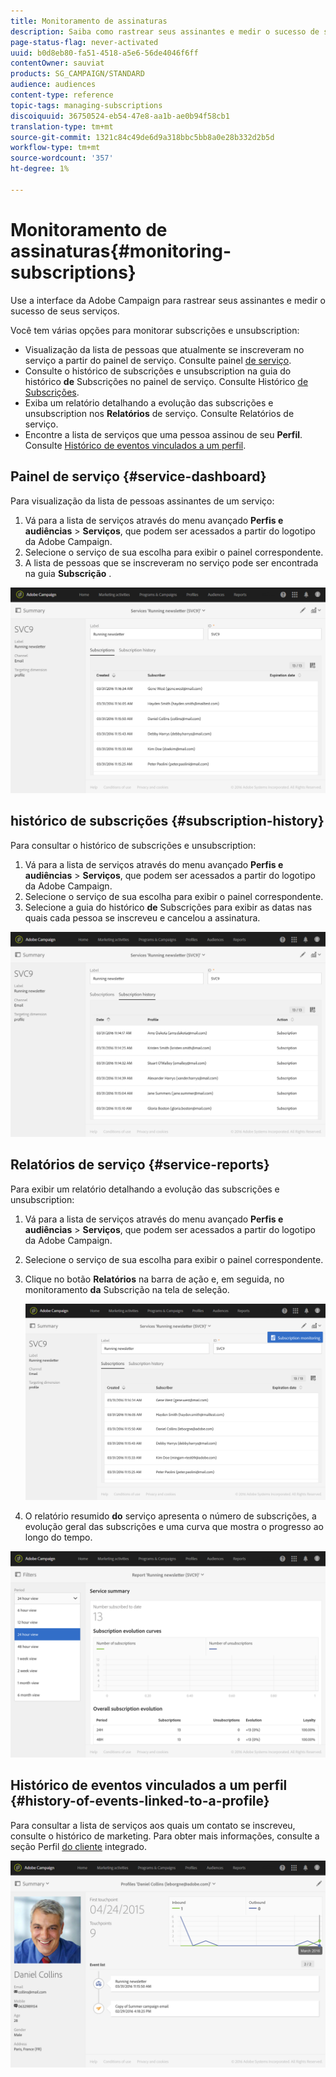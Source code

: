 ```yaml
---
title: Monitoramento de assinaturas
description: Saiba como rastrear seus assinantes e medir o sucesso de seus serviços usando painéis e relatórios.
page-status-flag: never-activated
uuid: b0d8eb80-fa51-4518-a5e6-56de4046f6ff
contentOwner: sauviat
products: SG_CAMPAIGN/STANDARD
audience: audiences
content-type: reference
topic-tags: managing-subscriptions
discoiquuid: 36750524-eb54-47e8-aa1b-ae0b94f58cb1
translation-type: tm+mt
source-git-commit: 1321c84c49de6d9a318bbc5bb8a0e28b332d2b5d
workflow-type: tm+mt
source-wordcount: '357'
ht-degree: 1%

---
```



# Monitoramento de assinaturas{#monitoring-subscriptions}

Use a interface da Adobe Campaign para rastrear seus assinantes e medir o sucesso de seus serviços.

Você tem várias opções para monitorar subscrições e unsubscription:

* Visualização da lista de pessoas que atualmente se inscreveram no serviço a partir do painel de serviço. Consulte painel [de serviço](#service-dashboard).
* Consulte o histórico de subscrições e unsubscription na guia do histórico **de** Subscrições no painel de serviço. Consulte Histórico [de Subscrições](#subscription-history).
* Exiba um relatório detalhando a evolução das subscrições e unsubscription nos **Relatórios** de serviço. Consulte Relatórios [](#service-reports)de serviço.
* Encontre a lista de serviços que uma pessoa assinou de seu **Perfil**. Consulte [Histórico de eventos vinculados a um perfil](#history-of-events-linked-to-a-profile).

## Painel de serviço {#service-dashboard}

Para visualização da lista de pessoas assinantes de um serviço:

1. Vá para a lista de serviços através do menu avançado **Perfis e audiências** > **Serviços**, que podem ser acessados a partir do logotipo da Adobe Campaign.
1. Selecione o serviço de sua escolha para exibir o painel correspondente.
1. A lista de pessoas que se inscreveram no serviço pode ser encontrada na guia **Subscrição** .

![](assets/lp_monitoring_subscriptions_1.png)

## histórico de subscrições {#subscription-history}

Para consultar o histórico de subscrições e unsubscription:

1. Vá para a lista de serviços através do menu avançado **Perfis e audiências** > **Serviços**, que podem ser acessados a partir do logotipo da Adobe Campaign.
1. Selecione o serviço de sua escolha para exibir o painel correspondente.
1. Selecione a guia do histórico **de** Subscrições para exibir as datas nas quais cada pessoa se inscreveu e cancelou a assinatura.

![](assets/lp_monitoring_subscriptions_2.png)

## Relatórios de serviço {#service-reports}

Para exibir um relatório detalhando a evolução das subscrições e unsubscription:

1. Vá para a lista de serviços através do menu avançado **Perfis e audiências** > **Serviços**, que podem ser acessados a partir do logotipo da Adobe Campaign.
1. Selecione o serviço de sua escolha para exibir o painel correspondente.
1. Clique no botão **Relatórios** na barra de ação e, em seguida, no monitoramento **da** Subscrição na tela de seleção.

   ![](assets/lp_monitoring_subscriptions_3.png)

1. O relatório resumido **do** serviço apresenta o número de subscrições, a evolução geral das subscrições e uma curva que mostra o progresso ao longo do tempo.

![](assets/lp_monitoring_subscriptions_4.png)

## Histórico de eventos vinculados a um perfil {#history-of-events-linked-to-a-profile}

Para consultar a lista de serviços aos quais um contato se inscreveu, consulte o histórico de marketing. Para obter mais informações, consulte a seção Perfil [do cliente](../../audiences/using/integrated-customer-profile.md) integrado.

![](assets/lp_monitoring_subscriptions_5.png)


